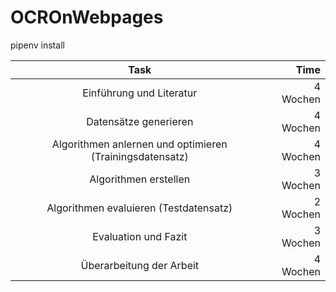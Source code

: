 # OCROnWebpages

pipenv install

| Task                                                      | Time  |
|:-------------:                                            | -----:|
| Einführung und Literatur                                  |   4 Wochen |
| Datensätze generieren                                     |   4 Wochen |
| Algorithmen anlernen und optimieren (Trainingsdatensatz)  |   4 Wochen |
| Algorithmen erstellen                                     |   3 Wochen |
| Algorithmen evaluieren (Testdatensatz)                    |   2 Wochen |
| Evaluation und Fazit                                      |   3 Wochen |
| Überarbeitung der Arbeit                                  |   4 Wochen |
